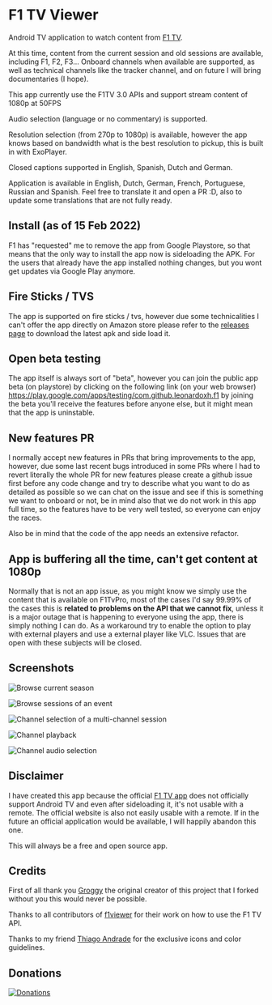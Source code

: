 # F1 TV Viewer

Android TV application to watch content from [F1 TV](https://f1tv.formula1.com).

At this time, content from the current session and old sessions are available, including F1, F2, F3...
Onboard channels when available are supported, as well as technical channels like the tracker channel,
and on future I will bring documentaries (I hope).

This app currently use the F1TV 3.0 APIs and support stream content of 1080p at 50FPS

Audio selection (language or no commentary) is supported.

Resolution selection (from 270p to 1080p) is available, however the app knows based on bandwidth what
is the best resolution to pickup, this is built in with ExoPlayer.

Closed captions supported in English, Spanish, Dutch and German.

Application is available in English, Dutch, German, French, Portuguese, Russian and Spanish.
Feel free to translate it and open a PR :D, also to update some translations that are not fully ready.

## Install (as of 15 Feb 2022)

F1 has "requested" me to remove the app from Google Playstore, so that means that the only way to install the app now is sideloading the APK.
For the users that already have the app installed nothing changes, but you wont get updates via Google Play anymore.

## Fire Sticks / TVS

The app is supported on fire sticks / tvs, however due some technicalities I can't offer
the app directly on Amazon store please refer to the [releases page](https://github.com/leonardoxh/race-control-tv/releases)
to download the latest apk and side load it.

## Open beta testing
The app itself is always sort of "beta", however you can join the public app beta (on playstore) by clicking
on the following link (on your web browser) https://play.google.com/apps/testing/com.github.leonardoxh.f1
by joining the beta you'll receive the features before anyone else, but it might mean that the app is uninstable.

## New features PR

I normally accept new features in PRs that bring improvements to the app, however, due some last recent
bugs introduced in some PRs where I had to revert literally the whole PR for new features please create a github issue
first before any code change and try to describe what you want to do as detailed as possible so we can chat on the issue
and see if this is something we want to onboard or not, be in mind also that we do not work in this app full time, so
the features have to be very well tested, so everyone can enjoy the races.

Also be in mind that the code of the app needs an extensive refactor.

## App is buffering all the time, can't get content at 1080p

Normally that is not an app issue, as you might know we simply use the content that is available on F1TvPro, most of the cases
I'd say 99.99% of the cases this is **related to problems on the API that we cannot fix**, unless it is a major outage that is happening to 
everyone using the app, there is simply nothing I can do. As a workaround try to enable the option to play with external players and use a
external player like VLC. Issues that are open with these subjects will be closed.

## Screenshots

![Browse current season](/screenshots/season_browse.png)

![Browse sessions of an event](/screenshots/event_sessions_browse.png)

![Channel selection of a multi-channel session](/screenshots/session_channel_selection.png)

![Channel playback](/screenshots/channel_playback.png)

![Channel audio selection](/screenshots/channel_audio_selection.png)

## Disclaimer

I have created this app because the official [F1 TV app](https://play.google.com/store/apps/details?id=com.formulaone.production)
does not officially support Android TV and even after sideloading it, it's not usable with a remote.
The official website is also not easily usable with a remote. If in the future an official application
would be available, I will happily abandon this one.

This will always be a free and open source app.

## Credits

First of all thank you [Groggy](https://github.com/Groggy) the original creator of this project that I forked without you this would never be possible.

Thanks to all contributors of [f1viewer](https://github.com/SoMuchForSubtlety/f1viewer) for their work on how to use the F1 TV API.

Thanks to my friend [Thiago Andrade](https://github.com/ttandrade) for the exclusive icons and color guidelines.

## Donations

[![Donations](https://cdn.buymeacoffee.com/buttons/v2/default-yellow.png)](https://www.buymeacoffee.com/lrossett)
